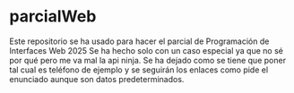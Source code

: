 # parcialWeb
Este repositorio se ha usado para hacer el parcial de Programación de Interfaces Web 2025
Se ha hecho solo con un caso especial ya que no sé por qué pero me va mal la api ninja. Se ha dejado como se tiene que poner tal cual es teléfono de ejemplo y se seguirán los enlaces como pide el enunciado aunque son datos predeterminados.
